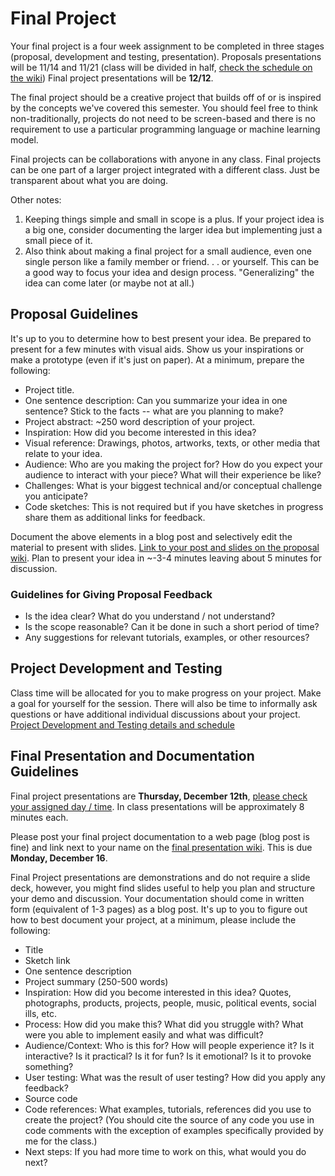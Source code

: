 # Final Project

Your final project is a four week assignment to be completed in three stages (proposal, development and testing, presentation). Proposals presentations will be 11/14 and 11/21 (class will be divided in half, [check the schedule on the wiki](https://github.com/ml5js/Intro-ML-Arts-IMA-F24/wiki/Final-Proposals)) Final project presentations will be **12/12**.

The final project should be a creative project that builds off of or is inspired by the concepts we've covered this semester. You should feel free to think non-traditionally, projects do not need to be screen-based and there is no requirement to use a particular programming language or machine learning model.

Final projects can be collaborations with anyone in any class. Final projects can be one part of a larger project integrated with a different class. Just be transparent about what you are doing.

Other notes:

1. Keeping things simple and small in scope is a plus. If your project idea is a big one, consider documenting the larger idea but implementing just a small piece of it.
2. Also think about making a final project for a small audience, even one single person like a family member or friend. . . or yourself. This can be a good way to focus your idea and design process. "Generalizing" the idea can come later (or maybe not at all.)

## Proposal Guidelines

It's up to you to determine how to best present your idea. Be prepared to present for a few minutes with visual aids. Show us your inspirations or make a prototype (even if it's just on paper). At a minimum, prepare the following:

- Project title.
- One sentence description: Can you summarize your idea in one sentence? Stick to the facts -- what are you planning to make?
- Project abstract: ~250 word description of your project.
- Inspiration: How did you become interested in this idea?
- Visual reference: Drawings, photos, artworks, texts, or other media that relate to your idea.
- Audience: Who are you making the project for? How do you expect your audience to interact with your piece? What will their experience be like?
- Challenges: What is your biggest technical and/or conceptual challenge you anticipate?
- Code sketches: This is not required but if you have sketches in progress share them as additional links for feedback.

Document the above elements in a blog post and selectively edit the material to present with slides. [Link to your post and slides on the proposal wiki](https://github.com/ml5js/Intro-ML-Arts-IMA-F24/wiki/Final-Proposals). Plan to present your idea in ~-3-4 minutes leaving about 5 minutes for discussion.

### Guidelines for Giving Proposal Feedback

- Is the idea clear? What do you understand / not understand?
- Is the scope reasonable? Can it be done in such a short period of time?
- Any suggestions for relevant tutorials, examples, or other resources?

## Project Development and Testing

Class time will be allocated for you to make progress on your project. Make a goal for yourself for the session. There will also be time to informally ask questions or have additional individual discussions about your project. [Project Development and Testing details and schedule](https://github.com/ml5js/Intro-ML-Arts-IMA-F24/wiki/Final-Workshop-and-Testing)

## Final Presentation and Documentation Guidelines

Final project presentations are **Thursday, December 12th**, [please check your assigned day / time](https://github.com/ml5js/Intro-ML-Arts-IMA-F24/wiki/Final-Presentations). In class presentations will be approximately 8 minutes each.

Please post your final project documentation to a web page (blog post is fine) and link next to your name on the [final presentation wiki](https://github.com/ml5js/Intro-ML-Arts-IMA-F24/wiki/Final-Presentations). This is due **Monday, December 16**.

Final Project presentations are demonstrations and do not require a slide deck, however, you might find slides useful to help you plan and structure your demo and discussion. Your documentation should come in written form (equivalent of 1-3 pages) as a blog post. It's up to you to figure out how to best document your project, at a minimum, please include the following:

- Title
- Sketch link
- One sentence description
- Project summary (250-500 words)
- Inspiration: How did you become interested in this idea? Quotes, photographs, products, projects, people, music, political events, social ills, etc.
- Process: How did you make this? What did you struggle with? What were you able to implement easily and what was difficult?
- Audience/Context: Who is this for? How will people experience it? Is it interactive? Is it practical? Is it for fun? Is it emotional? Is it to provoke something?
- User testing: What was the result of user testing? How did you apply any feedback?
- Source code
- Code references: What examples, tutorials, references did you use to create the project? (You should cite the source of any code you use in code comments with the exception of examples specifically provided by me for the class.)
- Next steps: If you had more time to work on this, what would you do next?
